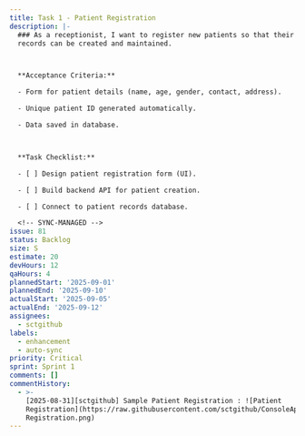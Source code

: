 ```yaml
---
title: Task 1 - Patient Registration
description: |-
  ### As a receptionist, I want to register new patients so that their medical
  records can be created and maintained.



  **Acceptance Criteria:**

  - Form for patient details (name, age, gender, contact, address).

  - Unique patient ID generated automatically.

  - Data saved in database.



  **Task Checklist:**

  - [ ] Design patient registration form (UI).

  - [ ] Build backend API for patient creation.

  - [ ] Connect to patient records database.

  <!-- SYNC-MANAGED -->
issue: 81
status: Backlog
size: S
estimate: 20
devHours: 12
qaHours: 4
plannedStart: '2025-09-01'
plannedEnd: '2025-09-10'
actualStart: '2025-09-05'
actualEnd: '2025-09-12'
assignees:
  - sctgithub
labels:
  - enhancement
  - auto-sync
priority: Critical
sprint: Sprint 1
comments: []
commentHistory:
  - >-
    [2025-08-31][sctgithub] Sample Patient Registration : ![Patient
    Registration](https://raw.githubusercontent.com/sctgithub/ConsoleAppRepo/main/images/uploads/1756656841977-Patient
    Registration.png)
---
```


